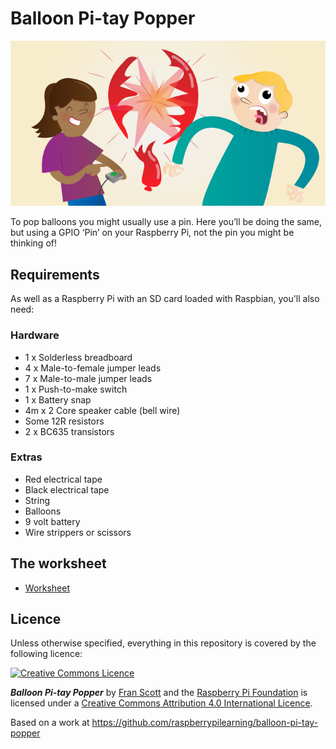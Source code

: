 # Balloon Pi-tay Popper

![](cover.png)

To pop balloons you might usually use a pin. Here you’ll be doing the same, but using a GPIO ‘Pin’ on your Raspberry Pi, not the pin you might be thinking of!

## Requirements

As well as a Raspberry Pi with an SD card loaded with Raspbian, you'll also need:

### Hardware

- 1 x Solderless breadboard
- 4 x Male-to-female jumper leads
- 7 x Male-to-male jumper leads
- 1 x Push-to-make switch
- 1 x Battery snap
- 4m x 2 Core speaker cable (bell wire)
- Some 12R resistors
- 2 x BC635 transistors

### Extras

- Red electrical tape
- Black electrical tape
- String
- Balloons
- 9 volt battery
- Wire strippers or scissors

## The worksheet

- [Worksheet](worksheet.md)

## Licence

Unless otherwise specified, everything in this repository is covered by the following licence:

[![Creative Commons Licence](http://i.creativecommons.org/l/by-sa/4.0/88x31.png)](http://creativecommons.org/licenses/by-sa/4.0/)

***Balloon Pi-tay Popper*** by [Fran Scott](https://github.com/franscott) and the [Raspberry Pi Foundation](http://www.raspberrypi.org) is licensed under a [Creative Commons Attribution 4.0 International Licence](http://creativecommons.org/licenses/by-sa/4.0/).

Based on a work at https://github.com/raspberrypilearning/balloon-pi-tay-popper
